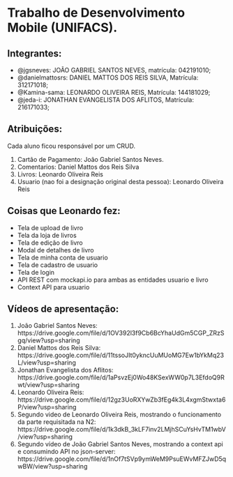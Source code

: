 <h1>Trabalho de Desenvolvimento Mobile (UNIFACS).</h1>

<h2>Integrantes:</h2>
<ul>
  <li>@jgsneves: JOÃO GABRIEL SANTOS NEVES, matrícula: 042191010;</li>
  <li>@danielmattosrs: DANIEL MATTOS DOS REIS SILVA, Matrícula: 312171018;</li>
  <li>@Kamina-sama: LEONARDO OLIVEIRA REIS, Matrícula: 144181029;</li>
  <li>@jeda-i: JONATHAN EVANGELISTA DOS AFLITOS, Matrícula: 216171033;</li>
</ul>

<h2>Atribuições:</h2>
Cada aluno ficou responsável por um CRUD.
<ol>
  <li>Cartão de Pagamento: João Gabriel Santos Neves.</li>
  <li>Comentarios: Daniel Mattos dos Reis Silva</li>
  <li>Livros: Leonardo Oliveira Reis</li>
  <li>Usuario (nao foi a designação original desta pessoa): Leonardo Oliveira Reis</li>
</ol>

<h2>Coisas que Leonardo fez:</h2>
<ul>
  <li>Tela de upload de livro</li>
  <li>Tela da loja de livros</li>
  <li>Tela de edição de livro</li>
  <li>Modal de detalhes de livro</li>
  <li>Tela de minha conta de usuario</li>
  <li>Tela de cadastro de usuario</li>
  <li>Tela de login</li>
  <li>API REST com mockapi.io para ambas as entidades usuario e livro</li>
  <li>Context API para usuario</li>
</ul>

<h2>Vídeos de apresentação:</h2>
<ol>
  <li>João Gabriel Santos Neves: https://drive.google.com/file/d/1OV392l3f9Cb6BcYhaUdGm5CGP_ZRzSgq/view?usp=sharing </li>
  <li>Daniel Mattos dos Reis Silva: https://drive.google.com/file/d/11tssoJIt0ykncUuMUoMG7Ew1bYkMq23L/view?usp=sharing </li>
  <li>Jonathan Evangelista dos Aflitos: https://drive.google.com/file/d/1aPsvzEj0Wo48KSexWW0p7L3EfdoQ9Rwt/view?usp=sharing </li>
  <li>Leonardo Oliveira Reis: https://drive.google.com/file/d/12gz3UoRXYwZb3fEg4k3L4xgmStwxta6P/view?usp=sharing</li>
  <li>Segundo video de Leonardo Oliveira Reis, mostrando o funcionamento da parte requisitada na N2: https://drive.google.com/file/d/1k3dkB_3kLF7inv2LMjhSCuYsHvTM1wbV/view?usp=sharing</li>
  <li>Segundo vídeo de João Gabriel Santos Neves, mostrando a context api e consumindo API no json-server: https://drive.google.com/file/d/1nOf7tSVp9ymWeM9PsuEWvMFZJwD5qwBW/view?usp=sharing </li>
</ol>
